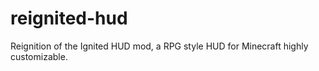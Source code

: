 # reignited-hud
 Reignition of the Ignited HUD mod, a RPG style HUD for Minecraft highly customizable. 
